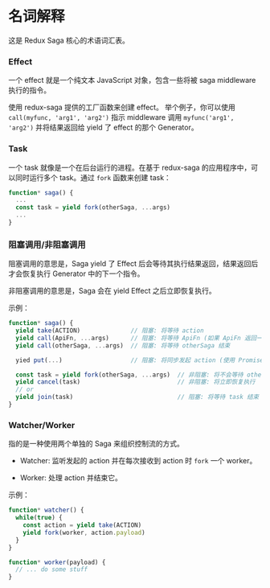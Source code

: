 # 名词解释

这是 Redux Saga 核心的术语词汇表。

### Effect

一个 effect 就是一个纯文本 JavaScript 对象，包含一些将被 saga middleware 执行的指令。

使用 redux-saga 提供的工厂函数来创建 effect。
举个例子，你可以使用 `call(myfunc, 'arg1', 'arg2')` 指示 middleware 调用 `myfunc('arg1', 'arg2')` 并将结果返回给 yield 了 effect 的那个 Generator。

### Task

一个 task 就像是一个在后台运行的进程。在基于 redux-saga 的应用程序中，可以同时运行多个 task。通过 `fork` 函数来创建 task：

```javascript
function* saga() {
  ...
  const task = yield fork(otherSaga, ...args)
  ...
}
```

### 阻塞调用/非阻塞调用

阻塞调用的意思是，Saga yield 了 Effect 后会等待其执行结果返回，结果返回后才会恢复执行 Generator 中的下一个指令。

非阻塞调用的意思是，Saga 会在 yield Effect 之后立即恢复执行。

示例：

```javascript
function* saga() {
  yield take(ACTION)              // 阻塞: 将等待 action
  yield call(ApiFn, ...args)      // 阻塞: 将等待 ApiFn (如果 ApiFn 返回一个 Promise 的话)
  yield call(otherSaga, ...args)  // 阻塞: 将等待 otherSaga 结束

  yied put(...)                   // 阻塞: 将同步发起 action (使用 Promise.then)

  const task = yield fork(otherSaga, ...args)  // 非阻塞: 将不会等待 otherSaga
  yield cancel(task)                           // 非阻塞: 将立即恢复执行
  // or
  yield join(task)                             // 阻塞: 将等待 task 结束
}
```

### Watcher/Worker

指的是一种使用两个单独的 Saga 来组织控制流的方式。

- Watcher: 监听发起的 action 并在每次接收到 action 时 `fork` 一个 worker。

- Worker: 处理 action 并结束它。

示例：

```javascript
function* watcher() {
  while(true) {
    const action = yield take(ACTION)
    yield fork(worker, action.payload)
  }
}

function* worker(payload) {
  // ... do some stuff
}
```

